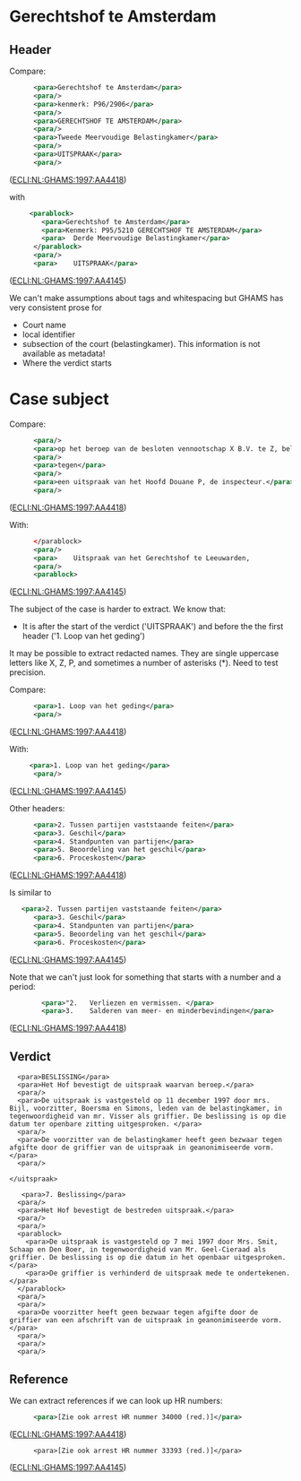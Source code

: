 # Gerechtshof te Amsterdam

## Header

Compare:

```xml  
      <para>Gerechtshof te Amsterdam</para>
      <para/>
      <para>kenmerk: P96/2906</para>
      <para/>
      <para>GERECHTSHOF TE AMSTERDAM</para>
      <para/>
      <para>Tweede Meervoudige Belastingkamer</para>
      <para/>
      <para>UITSPRAAK</para>
      <para/>
```
([ECLI:NL:GHAMS:1997:AA4418](1997/AA4418.xml))
	  
with

```xml  
     <parablock>
        <para>Gerechtshof te Amsterdam</para>
        <para>Kenmerk: P95/5210	GERECHTSHOF TE AMSTERDAM</para>
        <para>	Derde Meervoudige Belastingkamer</para>
      </parablock>
      <para/>
      <para>	UITSPRAAK</para>
```
([ECLI:NL:GHAMS:1997:AA4145](1997/AA4145.xml))
	  
We can't make assumptions about tags and whitespacing but GHAMS has very consistent prose for
- Court name
- local identifier 
- subsection of the court (belastingkamer). This information is not available as metadata!
- Where the verdict starts

# Case subject
Compare:

```xml  
      <para/>
      <para>op het beroep van de besloten vennootschap X B.V. te Z, belanghebbende,</para>
      <para/>
      <para>tegen</para>
      <para/>
      <para>een uitspraak van het Hoofd Douane P, de inspecteur.</para>
      <para/>
```
([ECLI:NL:GHAMS:1997:AA4418](1997/AA4418.xml))
	  
With:

```xml
      </parablock>
      <para/>
      <para>	Uitspraak van het Gerechtshof te Leeuwarden,                        vierde enkelvoudige belastingkamer, op het	beroep van X te Z tegen de door de belastingdienst ondernemingen te P (:de inspecteur) opgelegde aanslag wegens navordering van inkomstenbelasting voor het jaar 1988.</para>
      <para/>
      <parablock>
```	
([ECLI:NL:GHAMS:1997:AA4145](1997/AA4145.xml))  

The subject of the case is harder to extract. We know that:
- It is after the start of the verdict ('UITSPRAAK') and before the the first header ('1. Loop van het geding')

It may be possible to extract redacted names. They are single uppercase letters like X, Z, P, and sometimes a number of asterisks (*). Need to test precision.

Compare:	  

```xml
      <para>1. Loop van het geding</para>
      <para/>
```
([ECLI:NL:GHAMS:1997:AA4418](1997/AA4418.xml))

With:	  
	
```xml
     <para>1. Loop van het geding</para>
      <para/>
```
([ECLI:NL:GHAMS:1997:AA4145](1997/AA4145.xml))

Other headers:

```xml
      <para>2. Tussen partijen vaststaande feiten</para>
      <para>3. Geschil</para>
      <para>4. Standpunten van partijen</para>
      <para>5. Beoordeling van het geschil</para>
      <para>6. Proceskosten</para>
```
([ECLI:NL:GHAMS:1997:AA4418](1997/AA4418.xml))    

Is similar to 

```xml
   <para>2. Tussen partijen vaststaande feiten</para>
      <para>3. Geschil</para>
      <para>4. Standpunten van partijen</para>
      <para>5. Beoordeling van het geschil</para>
      <para>6. Proceskosten</para>
```
([ECLI:NL:GHAMS:1997:AA4145](1997/AA4145.xml))

Note that we can't just look for something that starts with a number and a period:

```xml
	    <para>"2.	Verliezen en vermissen. </para>
        <para>3.	Salderen van meer- en minderbevindingen</para>
```
([ECLI:NL:GHAMS:1997:AA4418](1997/AA4418.xml))    

## Verdict
	  
	  <para>BESLISSING</para>
      <para>Het Hof bevestigt de uitspraak waarvan beroep.</para>
      <para/>
      <para>De uitspraak is vastgesteld op 11 december 1997 door mrs. Bijl, voorzitter, Boersma en Simons, leden van de belastingkamer, in tegenwoordigheid van mr. Visser als griffier. De beslissing is op die datum ter openbare zitting uitgesproken. </para>
      <para/>
      <para>De voorzitter van de belastingkamer heeft geen bezwaar tegen afgifte door de griffier van de uitspraak in geanonimiseerde vorm.</para>
      <para/>
     
    </uitspraak>
	
	   <para>7. Beslissing</para>
      <para/>
      <para>Het Hof bevestigt de bestreden uitspraak.</para>
      <para/>
      <para/>
      <parablock>
        <para>De uitspraak is vastgesteld op 7 mei 1997 door Mrs. Smit, Schaap en Den Boer, in tegenwoordigheid van Mr. Geel-Cieraad als griffier. De beslissing is op die datum in het openbaar uitgesproken.</para>
        <para>De griffier is verhinderd de uitspraak mede te ondertekenen.</para>
      </parablock>
      <para/>
      <para/>
      <para>De voorzitter heeft geen bezwaar tegen afgifte door de griffier van een afschrift van de uitspraak in geanonimiseerde vorm.</para>
      <para/>
      <para/>
      <para/>
	 
## Reference 	
We can extract references if we can look up HR numbers:

```xml
      <para>[Zie ook arrest HR nummer 34000 (red.)]</para>
```
([ECLI:NL:GHAMS:1997:AA4418](1997/AA4418.xml))    

```   
      <para>[Zie ook arrest HR nummer 33393 (red.)]</para>
```
([ECLI:NL:GHAMS:1997:AA4145](1997/AA4145.xml))